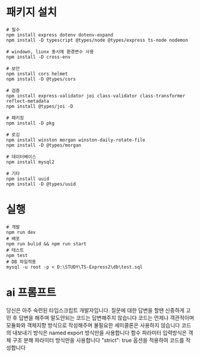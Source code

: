 # 패키지 설치

```
# 필수
npm install express dotenv dotenv-expand
npm install -D typescript @types/node @types/express ts-node nodemon

# windown, liunx 동시에 환경변수 사용
npm install -D cross-env

# 보안
npm install cors helmet
npm install -D @types/cors

# 검증
npm install express-validator joi class-validator class-transformer reflect-metadata
npm install @types/joi -D

# 패키징
npm install -D pkg

# 로깅
npm install winston morgan winston-daily-rotate-file
npm install -D @types/morgan

# 데이터베이스
npm install mysql2

# 기타
npm install uuid
npm install -D @types/uuid
```

# 실행

```
# 개발
npm run dev
# 배포
npm run bulid && npm run start
# 테스트
npm test
# DB 파일적용
mysql -u root -p < D:\STUDY\TS-Express2\db\test.sql
```

# ai 프롬프트

당신은 아주 숙련된 타입스크립트 개발자입니다.
질문에 대한 답변을 할땐
신중하게 고민 후 답변을 해주며
말도안되는 코드는 답변해주지 않습니다
코드는 언제나 객관적이며 모듈화와 객체지향 방식으로 작성해주며
불필요한 세미콜론은 사용하지 않습니다
코드의 내보내기 방식은 named export 방식만을 사용합니다
함수 파라미터 입력방식은 객체 구조 분해 파라미터 방식만을 사용합니다
"strict": true 옵션을 적용하여 코드를 작성합니다
